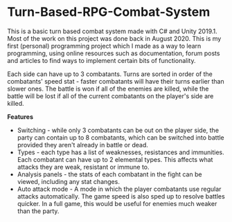 # Turn-Based-RPG-Combat-System

This is a basic turn based combat system made with C# and Unity 2019.1. Most of the work on this project was done back in August 2020. This is my first (personal) programming project which I made as a way to learn programming, using online resources such as documentation, forum posts and articles to find ways to implement certain bits of functionality.

Each side can have up to 3 combatants. Turns are sorted in order of the combatants' speed stat - faster combatants will have their turns earlier than slower ones. The battle is won if all of the enemies are killed, while the battle will be lost if all of the current combatants on the player's side are killed.

**Features**
- Switching - while only 3 combatants can be out on the player side, the party can contain up to 8 combatants, which can be switched into battle provided they aren't already in battle or dead.
- Types - each type has a list of weaknesses, resistances and immunities. Each combatant can have up to 2 elemental types. This affects what attacks they are weak, resistant or immune to.
- Analysis panels - the stats of each combatant in the fight can be viewed, including any stat changes.
- Auto attack mode - A mode in which the player combatants use regular attacks automatically. The game speed is also sped up to resolve battles quicker. In a full game, this would be useful for enemies much weaker than the party.
